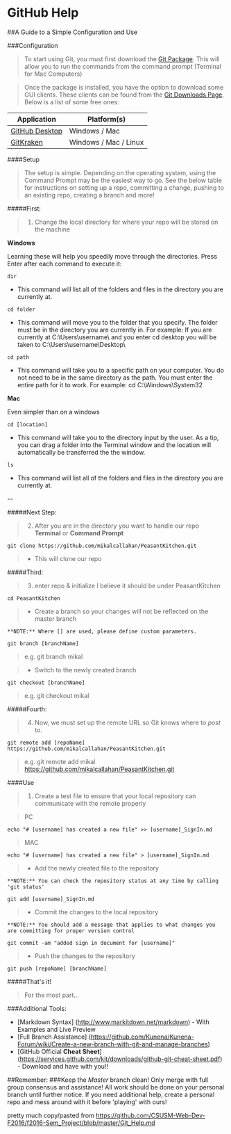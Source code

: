 GitHub Help
===========

##A Guide to a Simple Configuration and Use

###Configuration
> To start using Git, you must first download the [Git Package](https://git-scm.com/download). This will allow you to run the commands from the command prompt (Terminal for Mac Computers)

> Once the package is installed, you have the option to download some GUI clients. These clients can be found from the [Git Downloads Page](https://git-scm.com/downloads/guis). Below is a list of some free ones:

|Application	|	Platform(s)	|
|---|---|
|[GitHub Desktop](https://desktop.github.com/ )| Windows / Mac |
|[GitKraken](https://www.gitkraken.com/) | Windows / Mac / Linux |

####Setup
>The setup is simple. Depending on the operating system, using the Command Prompt may be the easiest way to go. See the below table for instructions on setting up a repo, committing a change, pushing to an existing repo, creating a branch and more!

#####First:
>1) Change the local directory for where your repo will be stored on the machine

**Windows**

Learning these will help you speedily move through the directories. Press Enter after each command to execute it:

	dir
>
- This command will list all of the folders and files in the directory you are currently at.
>

	cd folder
>
- This command will move you to the folder that you specify. The folder must be in the directory you are currently in. For example: If you are currently at C:\Users\username\ and you enter cd desktop you will be taken to C:\Users\username\Desktop\
>

	cd path
>
- This command will take you to a specific path on your computer. You do not need to be in the same directory as the path. You must enter the entire path for it to work. For example: cd C:\Windows\System32
>

**Mac**

Even simpler than on a windows

	cd [location]
>
- This command will take you to the directory input by the user. As a tip, you can drag a folder into the Terminal window and the location will automatically be transferred the the window.
>

	ls
>
- This command will list all of the folders and files in the directory you are currently at.

--

#####Next Step:
>2) After you are in the directory you want to handle our repo
 **Terminal** or **Command Prompt**

	git clone https://github.com/mikalcallahan/PeasantKitchen.git

>- This will clone our repo


#####Third:
>3) enter repo & initialize
>I believe it should be under PeasantKitchen

	cd PeasantKitchen

>- Create a branch so your changes will not be reflected on the master branch
>
	**NOTE:** Where [] are used, please define custom parameters.

	git branch [branchName]

>e.g. git branch mikal

>- Switch to the newly created branch

	git checkout [branchName]

>e.g. git checkout mikal

#####Fourth:
>4) Now, we must set up the remote URL so Git knows where to *post* to.

	git remote add [repoName] https://github.com/mikalcallahan/PeasantKitchen.git

>e.g. git remote add mikal https://github.com/mikalcallahan/PeasantKitchen.git

####Use
>1)	Create a test file to ensure that your local repository can communicate with the remote properly

>PC

	echo "# [username] has created a new file" >> [username]_SignIn.md

>MAC

	echo "# [username] has created a new file" > [username]_SignIn.md

>- Add the newly created file to the repository
>
	**NOTE:** You can check the repository status at any time by calling 'git status'

	git add [username]_SignIn.md

>- Commit the changes to the local repository
>
	**NOTE:** You should add a message that applies to what changes you are committing for proper version control

	git commit -am "added sign in document for [username]"

>- Push the changes to the repository

	git push [repoName] [branchName]

#####That's it!
>For the most part...

###Additional Tools:
- [Markdown Syntax] (http://www.markitdown.net/markdown) - With Examples and Live Preview
- [Full Branch Assistance] (https://github.com/Kunena/Kunena-Forum/wiki/Create-a-new-branch-with-git-and-manage-branches)
- [GitHub Official **Cheat Sheet**] (https://services.github.com/kit/downloads/github-git-cheat-sheet.pdf) - Download and have with you!!


##Remember:
###Keep the *Master* branch clean! Only merge with full group consensus and assistance!
All work should be done on your personal branch until further notice. If you need additional help, create a personal repo and mess around with it before 'playing' with ours!

pretty much copy/pasted from https://github.com/CSUSM-Web-Dev-F2016/f2016-Sem_Project/blob/master/Git_Help.md
